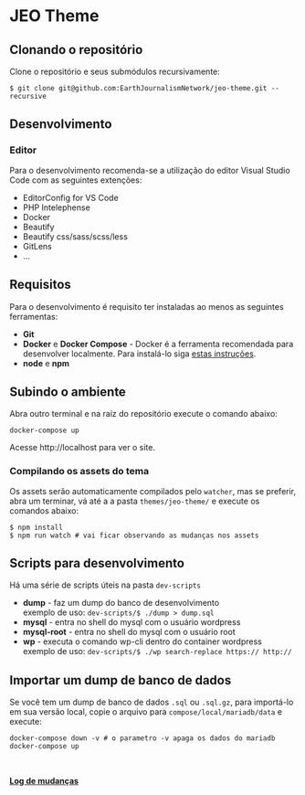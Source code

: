 # JEO Theme
## Clonando o repositório
Clone o repositório e seus submódulos recursivamente:

```
$ git clone git@github.com:EarthJournalismNetwork/jeo-theme.git --recursive
```
## Desenvolvimento
### Editor
Para o desenvolvimento recomenda-se a utilização do editor Visual Studio Code com as seguintes extenções:

- EditorConfig for VS Code
- PHP Intelephense
- Docker
- Beautify
- Beautify css/sass/scss/less
- GitLens
- ...
## Requisitos
Para o desenvolvimento é requisito ter instaladas ao menos as seguintes ferramentas:
- **Git**
- **Docker** e **Docker Compose** - Docker é a ferramenta recomendada para desenvolver localmente. Para instalá-lo siga [estas instruções](https://docs.docker.com/install/#supported-platforms).
- **node** e **npm**
## Subindo o ambiente
Abra outro terminal e na raíz do repositório execute o comando abaixo:

```
docker-compose up
```
Acesse http://localhost para ver o site.

### Compilando os assets do tema
Os assets serão automaticamente compilados pelo `watcher`, mas se preferir, abra um terminar, vá até a a pasta `themes/jeo-theme/` e execute os comandos abaixo:

```
$ npm install
$ npm run watch # vai ficar observando as mudanças nos assets
```

## Scripts para desenvolvimento
Há uma série de scripts úteis na pasta `dev-scripts`
- **dump** - faz um dump do banco de desenvolvimento<br>
    exemplo de uso: `dev-scripts/$ ./dump > dump.sql`
- **mysql** - entra no shell do mysql com o usuário wordpress
- **mysql-root** - entra no shell do mysql com o usuário root
- **wp** - executa o comando wp-cli dentro do container wordpress<br>
    exemplo de uso: `dev-scripts/$ ./wp search-replace https:// http://`

## Importar um dump de banco de dados
Se você tem um dump de banco de dados `.sql` ou `.sql.gz`, para importá-lo em sua versão local, copie o arquivo para `compose/local/mariadb/data` e execute:

```
docker-compose down -v # o parametro -v apaga os dados do mariadb
docker-compose up 
```

<br>

[**Log de mudanças**](https://github.com/EarthJournalismNetwork/jeo-theme/blob/master/CHANGELOG.md)